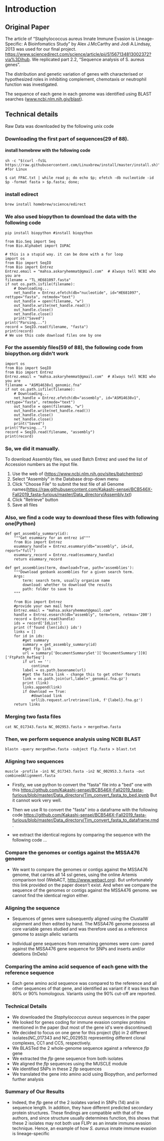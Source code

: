 # Introduction


## Original Paper

The article of “Staphylococcus aureus Innate Immune Evasion is Lineage-Specific: A Bioinfomatics Study” by Alex J.McCarthy and Jodi A.Lindsay, 2013 was used for our final project. https://www.sciencedirect.com/science/article/pii/S1567134813002372?via%3Dihub. We replicated part 2.2, “Sequence analysis of S. aureus genes”.

The distribution and genetic variation of genes with characterised or hypothesized roles in inhibiting complement, chemotaxis or neutrophil function was investigated.

The sequence of each gene in each genome was identified using BLAST searches (www.ncbi.nlm.nih.giv/blast).

## Technical details

Raw Data was downloaded by the following unix code

### Downloading the first part of sequences(29 of 88). 

#### install homebrew with the following code
```{Unix}
sh -c "$(curl -fsSL https://raw.githubusercontent.com/Linuxbrew/install/master/install.sh)" #for Linux
```

```{Unix}
$ cat FPAC.txt | while read p; do echo $p; efetch -db nucleotide -id $p -format fasta > $p.fasta; done;
```
### install edirect

```
brew install homebrew/science/edirect
```


### We also used biopython to download the data with the following code

```{python}
pip install biopython #install biopython
```

```{python}
from Bio.Seq import Seq
from Bio.Alphabet import IUPAC
```

```{python}
# this is a stupid way. it can be done with a for loop
import os
from Bio import SeqIO
from Bio import Entrez
Entrez.email = "mahsa.askaryhemmat@gmail.com"  # Always tell NCBI who you are
filename = "TL_HE681097.fasta"
if not os.path.isfile(filename):
    # Downloading...
    net_handle = Entrez.efetch(db="nucleotide", id="HE681097", rettype="fasta", retmode="text")
    out_handle = open(filename, "w")
    out_handle.write(net_handle.read())
    out_handle.close()
    net_handle.close()
    print("Saved")
print("Parsing...")
record = SeqIO.read(filename, "fasta")
print(record)
# We use this code download files one by one
```

### For the assembly files(59 of 88), the following code from biopython.org didn't work

```{python}
import os
from Bio import SeqIO
from Bio import Entrez
Entrez.email = "mahsa.askaryhemmat@gmail.com"  # Always tell NCBI who you are
filename = "ASM14638v1_genomic.fna"
if not os.path.isfile(filename):
    # Downloading...
    net_handle = Entrez.efetch(db="assembly", id="ASM14638v1", rettype="fasta", retmode="text")
    out_handle = open(filename, "w")
    out_handle.write(net_handle.read())
    out_handle.close()
    net_handle.close()
    print("Saved")
print("Parsing...")
record = SeqIO.read(filename, "assembly")
print(record)
```

### So, we did it manually. 

To download Assembly files, we used Batch Entrez and used the list of Accession numbers as the input file.

1. Use the web of (https://www.ncbi.nlm.nih.gov/sites/batchentrez)
2. Select "Assembly" in the Database drop-down menu
3. Click "Choose File" to submit the test file of all Genome names(https://raw.githubusercontent.com/Kakashi-sensei/BCB546X-Fall2019_fasta-furious/master/Data_directory/Assembly.txt)
4. Click "Retrieve" button
5. Save all files

### Also, we find a code way to download these files with following one(Python)

```{python}
def get_assembly_summary(id):
    """Get esummary for an entrez id"""
    from Bio import Entrez
    esummary_handle = Entrez.esummary(db="assembly", id=id, report="full")
    esummary_record = Entrez.read(esummary_handle)
    return esummary_record

def get_assemblies(term, download=True, path='assemblies'):
    """Download genbank assemblies for a given search term.
    Args:
        term: search term, usually organism name
        download: whether to download the results
        path: folder to save to
    """

    from Bio import Entrez
    #provide your own mail here
    Entrez.email = "mahsa.askaryhemmat@gmail.com"
    handle = Entrez.esearch(db="assembly", term=term, retmax='200')
    record = Entrez.read(handle)
    ids = record['IdList']
    print (f'found {len(ids)} ids')
    links = []
    for id in ids:
        #get summary
        summary = get_assembly_summary(id)
        #get ftp link
        url = summary['DocumentSummarySet']['DocumentSummary'][0]['FtpPath_RefSeq']
        if url == '':
            continue
        label = os.path.basename(url)
        #get the fasta link - change this to get other formats
        link = os.path.join(url,label+'_genomic.fna.gz')
        print (link)
        links.append(link)
        if download == True:
            #download link
            urllib.request.urlretrieve(link, f'{label}.fna.gz')
    return links
```

### Merging two fasta files
```{Unix}
cat NC_017343.fasta NC_002953.fasta > mergedtwo.fasta
```
### Then, we perform sequence analysis using NCBI BLAST 

```{Unix}
blastn -query mergedtwo.fasta -subject flp.fasta > blast.txt
```

### Aligning two sequences

```{Unix}
muscle -profile -in1 NC_017343.fasta -in2 NC_002953.3.fasta -out combinedAlignment.fasta
```
* Firstly, we use python to convert the "fasta" file into a "bed" one with this https://github.com/Kakashi-sensei/BCB546X-Fall2019_fasta-furious/blob/master/Data_directory/Tim_convert_fasta_to_bed.ipynb
But it cannot work very well.


* Then we use R to convert the "fasta" into a dataframe with the following code https://github.com/Kakashi-sensei/BCB546X-Fall2019_fasta-furious/blob/master/Data_directory/Tim_convert_fasta_to_dataframe.rmd.

* we extract the identical regions by comparing the sequence with the following code ...

### Compare the genomes or contigs against the MSSA476 genome
* We want to compare the genomes or contigs against the MSSA476 genome, that carries all 14 ssl genes, using the online Artemis comparison tool (WebACT, http://www.webact.org). But unfortunately this link provided on the paper doesn't exist. And when we compare the sequence of the genomes or contigs against the MSSA476 genome. we cannot find the identical region either.

### Aligning the sequence
* Sequences of genes were subsequently aligned using the ClustalW alignment and then edited by hand. The MSSA476 genome possess all core variable genes studied and was therefore used as a reference genome to assign allelic variants

* Individual gene sequences from remaining genomes were com- pared against the MSSA476 gene sequence for SNPs and inserts and/or deletions (InDels)

### Comparing the amino acid sequence of each gene with the reference sequence
* Each gene amino acid sequence was compared to the reference and all other sequences of that gene, and identified as variant if it was less than 80% or 90% homologous. Variants using the 90% cut-off are reported.

### Technical Details
* We downloaded the _Staphylococcus aureus_ sequences in the paper
* We looked for genes coding for immune evasion complex proteins mentioned in the paper (but most of the gene id's were discontinued)
* We decided to focus on one gene for this project (_flp_) in 2 different isolates(NC_017343 and NC_002953) representing different clonal complexes, CC1 and CC5, respectively.
* We BLASTed the 2 whole-genome sequence against a reference _flp_ gene
* We extracted the _flp_ gene sequence from both isolates
* We aligned the _flp_ sequences using the MUSCLE module
* We identified SNPs in these 2 _flp_ sequences
* We translated the gene into amino acid using Biopython, and performed further analysis

### Summary of Our Results
* Indeed, the _flp_ gene of the 2 isolates varied in SNPs (14) and in sequence length. In addition, they have different predicted secondary protein structures. These findings are compatible with that of the authors, and since structure usually determines function, this shows that these 2 isolates may not both use FLIPr as an innate immune evasion technique. Hence, an example of how _S. aureus_ innate immune evasion is lineage-specific 

